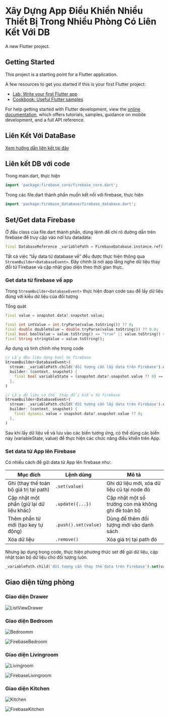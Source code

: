 # Xây Dựng App Điều Khiển Nhiều Thiết Bị Trong Nhiều Phòng Có Liên Kết Với DB

A new Flutter project.

## Getting Started

This project is a starting point for a Flutter application.

A few resources to get you started if this is your first Flutter project:

- [Lab: Write your first Flutter app](https://docs.flutter.dev/get-started/codelab)
- [Cookbook: Useful Flutter samples](https://docs.flutter.dev/cookbook)

For help getting started with Flutter development, view the
[online documentation](https://docs.flutter.dev/), which offers tutorials,
samples, guidance on mobile development, and a full API reference.

## Liên Kết Với DataBase

[Xem hướng dẫn liên kết tại đây](https://www.youtube.com/watch?v=dyYiqlKBBKM)

## Liên kết DB với code

Trong main.dart, thực hiện

```dart
import 'package:firebase_core/firebase_core.dart';
```

Trong các file.dart thành phần muốn kết nối với firebase, thực hiện

```dart
import 'package:firebase_database/firebase_database.dart';
```

## Set/Get data Firebase

Ở đầu class của file.dart thành phần, dùng lệnh để chỉ rõ đường dẫn trên firebase để truy cập vào nơi lưu datadata:

```dart
final DatabaseReference _variablePath = FirebaseDatabase.instance.ref('Đường dẫn đến nơi muốn lưu data trên firebase realtime',);
```

Tất cả việc “lấy data từ database về” đều được thực hiện thông qua `StreamBuilder<DatabaseEvent>`. Đây chính là nơi app lắng nghe dữ liệu thay đổi từ Firebase và cập nhật giao diện theo thời gian thực.

### Get data từ firebase về app

Trong `StreamBuilder<DatabaseEvent>` thực hiện đoạn code sau để lấy dữ liệu đúng với kiểu dữ liệu của đối tượng

Tổng quát

```dart
final value = snapshot.data?.snapshot.value;

final int intValue = int.tryParse(value.toString()) ?? 0;
final double doubleValue = double.tryParse(value.toString()) ?? 0.0;
final bool boolValue = value.toString() == "true" || value.toString() == "1";
final String stringValue = value.toString();
```

Áp dụng và tinh chỉnh nhẹ trong code

```dart
// Lấy đữu liệu dạng bool từ firebase
StreamBuilder<DatabaseEvent>(
  stream: _variablePath.child('đối tượng cần lấy data trên Firebase').onValue, // Lấy dữ liệu của đối tượng từ Firebase
  builder: (context, snapshot) {
    final bool variableState = (snapshot.data?.snapshot.value ?? 0) == 1 ; // Dữ liệu nhận về
  },
)

// Lấy dữ liệu có thể thay đổi kiểu từ firebase
StreamBuilder<DatabaseEvent>(
  stream: _variablePath.child('đối tường cần lấy data trên Firebase').onValue, // Lấy dữ liệu
  builder: (context, snapshot) {
    final dynamic value = snapshot.data?.snapshot.value ?? 0;
  },
)
```

Sau khi lấy dữ liệu về và lưu vào các biến tương ứng, có thể dùng các biến này (variableState, value) để thực hiện các chức năng điều khiển trên App.

### Set data từ App lên Firebase

Có nhiều cách để gửi data từ App lên firebase như:

| Mục đích                                 | Lệnh dùng            | Mô tả                                              |
| ---------------------------------------- | -------------------- | -------------------------------------------------- |
| Ghi (thay thế toàn bộ giá trị tại path)  | `.set(value)`        | Ghi dữ liệu mới, xóa dữ liệu cũ tại node đó        |
| Cập nhật một phần (giữ lại dữ liệu khác) | `.update({...})`     | Cập nhật một số trường con mà không ghi đè toàn bộ |
| Thêm phần tử mới (tạo key tự động)       | `.push().set(value)` | Dùng để thêm đối tượng mới vào danh sách           |
| Xóa dữ liệu                              | `.remove()`          | Xóa giá trị tại path đó                            |

Nhưng áp dụng trong code, thực hiện phương thức set để gửi dữ liệu, cập nhật toàn bộ dữ liệu cho đối tượng luôn.

```dart
_variablePath.child('đối tượng cần thay thế data trên Firebase').set(value);
```

## Giao diện từng phòng

### Giao diện Drawer

![ListViewDrawer](./assets/images/ListviewDrawer.png)

### Giao diện Bedroom

![Bedroomm](./assets/images/Bedroom.png)

![FirebaseBedroom](./assets/images/firebaseBedroom.png)

### Giao diện Livingroom

![Livingroom](./assets/images/Livingroom.png)

![FirebaseLivingroom](./assets/images/firebaseLivingroom.png)

### Giao diện Kitchen

![Kitchen](./assets/images/Kitchen.png)

![FirebaseKitchen](./assets/images/firebaseKitchen.png)
